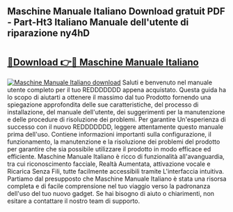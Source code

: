 ## Maschine Manuale Italiano Download gratuit PDF - Part-Ht3 Italiano Manuale dell'utente di riparazione ny4hD

# <h2><a href="http://dfai1mi.blite.top/?on=Maschine+Manuale+Italiano">🔗Download 👉🔴 Maschine Manuale Italiano</a></h2>

[![Maschine Manuale Italiano download](https://i.imgur.com/lujVjoI.png)](http://dfai1mi.blite.top/?on=Maschine+Manuale+Italiano)
Saluti e benvenuto nel manuale utente completo per il tuo REDDDDDDD appena acquistato. Questa guida ha lo scopo di aiutarti a ottenere il massimo dal tuo Prodotto fornendo una spiegazione approfondita delle sue caratteristiche, del processo di installazione, del manuale dell'utente, dei suggerimenti per la manutenzione e delle procedure di risoluzione dei problemi. Per garantire Un'esperienza di successo con il nuovo REDDDDDDD, leggere attentamente questo manuale prima dell'uso. Contiene informazioni importanti sulla configurazione, il funzionamento, la manutenzione e la risoluzione dei problemi del prodotto per garantire che sia possibile utilizzare il prodotto in modo efficace ed efficiente. Maschine Manuale Italiano è ricco di funzionalità all'avanguardia, tra cui riconoscimento facciale, Realtà Aumentata, attivazione vocale e Ricarica Senza Fili, tutte facilmente accessibili tramite L'interfaccia intuitiva. Partiamo dal presupposto che Maschine Manuale Italiano è stata una risorsa completa e di facile comprensione nel tuo viaggio verso la padronanza dell'uso del tuo nuovo gadget. Se hai bisogno di aiuto o chiarimenti, non esitare a contattare il nostro team di supporto.
